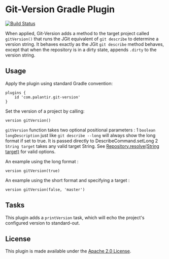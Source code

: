 Git-Version Gradle Plugin
=========================
[![Build Status](https://travis-ci.org/palantir/gradle-git-version.svg?branch=develop)](https://travis-ci.org/palantir/gradle-git-version)

When applied, Git-Version adds a method to the target project called `gitVersion()` that
runs the JGit equivalent of `git describe` to determine a version string. It behaves exactly 
as the JGit `git describe` method behaves, except that when the repository is in a dirty 
state, appends `.dirty` to the version string.

Usage
-----
Apply the plugin using standard Gradle convention:

    plugins {
        id 'com.palantir.git-version'
    }

Set the version of a project by calling:

    version gitVersion()

`gitVersion` function takes two optional positional parameters :
    1 `boolean longDescription` just like `git describe --long` will always show the long
        format if set to true. It is passed directly to DescribeCommand.setLong
    2 `String target` takes any valid target String. See [Repository.resolve(String target)](http://download.eclipse.org/jgit/site/4.1.1.201511131810-r/apidocs/index.html)
        for valid options.

An example using the long format :

    version gitVersion(true)

An example using the short format and specifying a target :

    version gitVersion(false, 'master')

Tasks
-----
This plugin adds a `printVersion` task, which will echo the project's configured version
to standard-out.

License
-------
This plugin is made available under the [Apache 2.0 License](http://www.apache.org/licenses/LICENSE-2.0).
